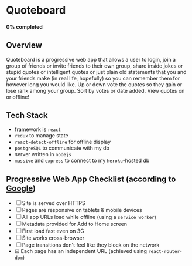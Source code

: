 # Quoteboard

#### 0% completed

## Overview

Quoteboard is a progressive web app that allows a user to login, join a group of friends or invite friends to their own group, share inside jokes or stupid quotes or intelligent quotes or just plain old statements that you and your friends make (in real life, hopefully) so you can remember them for however long you would like. Up or down vote the quotes so they gain or lose rank among your group. Sort by votes or date added. View quotes on or offline! 

## Tech Stack
- framework is `react`
- `redux` to manage state
- `react-detect-offline` for offline display
- `postgreSQL` to communicate with my db
- server written in `nodejs`
- `massive` and `express` to connect to my `heroku`-hosted db

## Progressive Web App Checklist (according to [Google](https://developers.google.com/web/progressive-web-apps/checklist))
- ☐ Site is served over HTTPS
- ☐ Pages are responsive on tablets & mobile devices
- ☐ All app URLs load while offline (using a `service worker`)
- ☐ Metadata provided for Add to Home screen
- ☐ First load fast even on 3G
- ☐ Site works cross-browser
- ☐ Page transitions don't feel like they block on the network
- ☑︎ Each page has an independent URL (achieved using `react-router-dom`)